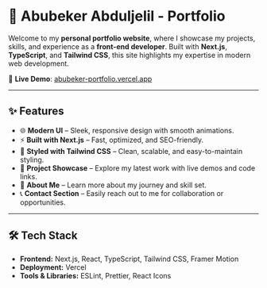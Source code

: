 # 🚀 Abubeker Abduljelil - Portfolio

Welcome to my **personal portfolio website**, where I showcase my projects, skills, and experience as a **front-end developer**. Built with **Next.js**, **TypeScript**, and **Tailwind CSS**, this site highlights my expertise in modern web development.

🔗 **Live Demo**: [abubeker-portfolio.vercel.app](https://abubeker-portfolio.vercel.app/)

---

## ✨ Features

- 🌐 **Modern UI** – Sleek, responsive design with smooth animations.
- ⚡ **Built with Next.js** – Fast, optimized, and SEO-friendly.
- 🎨 **Styled with Tailwind CSS** – Clean, scalable, and easy-to-maintain styling.
- 📂 **Project Showcase** – Explore my latest work with live demos and code links.
- 📝 **About Me** – Learn more about my journey and skill set.
- 📞 **Contact Section** – Easily reach out to me for collaboration or opportunities.

---

## 🛠️ Tech Stack

- **Frontend:** Next.js, React, TypeScript, Tailwind CSS, Framer Motion
- **Deployment:** Vercel
- **Tools & Libraries:** ESLint, Prettier, React Icons



